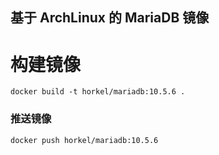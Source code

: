 ## 基于 ArchLinux 的 MariaDB 镜像

# 构建镜像
```
docker build -t horkel/mariadb:10.5.6 .
```

### 推送镜像

```
docker push horkel/mariadb:10.5.6
```
